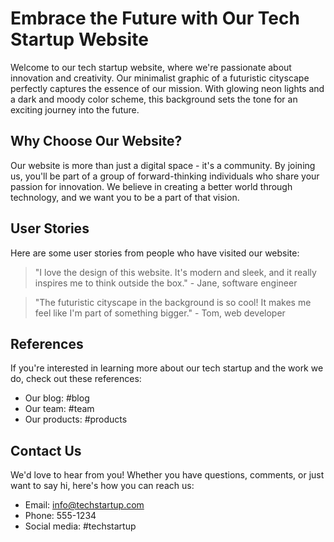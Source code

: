 <!--font:Playfair Display-->

# Embrace the Future with Our Tech Startup Website

Welcome to our tech startup website, where we're passionate about innovation and creativity. Our minimalist graphic of a futuristic cityscape perfectly captures the essence of our mission. With glowing neon lights and a dark and moody color scheme, this background sets the tone for an exciting journey into the future.

## Why Choose Our Website?

Our website is more than just a digital space - it's a community. By joining us, you'll be part of a group of forward-thinking individuals who share your passion for innovation. We believe in creating a better world through technology, and we want you to be a part of that vision.

## User Stories

Here are some user stories from people who have visited our website:

> "I love the design of this website. It's modern and sleek, and it really inspires me to think outside the box." - Jane, software engineer

> "The futuristic cityscape in the background is so cool! It makes me feel like I'm part of something bigger." - Tom, web developer

## References

If you're interested in learning more about our tech startup and the work we do, check out these references:

- Our blog: #blog
- Our team: #team
- Our products: #products

## Contact Us

We'd love to hear from you! Whether you have questions, comments, or just want to say hi, here's how you can reach us:

- Email: info@techstartup.com
- Phone: 555-1234
- Social media: #techstartup

<!--

Write me content for website with wallpaper which alt text is:

"A minimalist graphic of a futuristic cityscape, with glowing neon lights and a dark and moody color scheme."

The name/title of the page should not be 1:1 copy of the alt text but rather a real content of the website which is using this wallpaper.

- Use markdown format 
- Start with heading
- Heading should be short and concise
- The content should look like a real website 
- The website should not be about the wallpaper, wallpaper is just a related background
- Heading should be contain work "wallpaper" or "background"
- Include real sections like references, contact, user stories, etc. use things relevant to the page purpose.
- Feel free to use structure like headings, bullets, numbering, blockquotes, paragraphs, horizontal lines, etc.
- You can use formatting like bold or _italic_
- You can include UTF-8 emojis
- Links should be only #hash anchors (and you can refer to the document itself)
- Do not include images


---


# Futuristic Cityscape Wallpaper for Your Tech Startup Website

Welcome to our tech startup website, where we believe in the power of innovation and creativity. Our minimalist graphic of a futuristic cityscape wallpaper perfectly captures the essence of our mission. With glowing neon lights and a dark and moody color scheme, this wallpaper will inspire you to think outside the box and push the boundaries of what's possible.

## Why Choose Our Wallpaper?

Our wallpaper is not just a pretty background - it's a statement. It represents our commitment to creating a better future through technology. By choosing our wallpaper, you're aligning yourself with a community of like-minded individuals who share your passion for innovation.

## User Stories

Here are some user stories from people who have used our wallpaper:

> "I love the futuristic vibe of this wallpaper. Every time I look at it, I'm reminded of why I got into tech in the first place - to make a difference." - Jane, software engineer

> "This wallpaper is the perfect backdrop for my coding sessions. It helps me stay focused and motivated." - Tom, web developer

## References

If you're interested in learning more about our tech startup and the work we do, check out these references:

- Our blog: #blog
- Our team: #team
- Our products: #products

## Contact Us

If you have any questions or comments, we'd love to hear from you! You can reach us at:

- Email: info@techstartup.com
- Phone: 555-1234
- Social media: #techstartup


---


Heading should not include word "wallpaper". The website should not be about the wallpaper itself, wallpaper is just a related background, rewrite whole content.


---


# Embrace the Future with Our Tech Startup Website

Welcome to our tech startup website, where we're passionate about innovation and creativity. Our minimalist graphic of a futuristic cityscape perfectly captures the essence of our mission. With glowing neon lights and a dark and moody color scheme, this background sets the tone for an exciting journey into the future.

## Why Choose Our Website?

Our website is more than just a digital space - it's a community. By joining us, you'll be part of a group of forward-thinking individuals who share your passion for innovation. We believe in creating a better world through technology, and we want you to be a part of that vision.

## User Stories

Here are some user stories from people who have visited our website:

> "I love the design of this website. It's modern and sleek, and it really inspires me to think outside the box." - Jane, software engineer

> "The futuristic cityscape in the background is so cool! It makes me feel like I'm part of something bigger." - Tom, web developer

## References

If you're interested in learning more about our tech startup and the work we do, check out these references:

- Our blog: #blog
- Our team: #team
- Our products: #products

## Contact Us

We'd love to hear from you! Whether you have questions, comments, or just want to say hi, here's how you can reach us:

- Email: info@techstartup.com
- Phone: 555-1234
- Social media: #techstartup

-->
